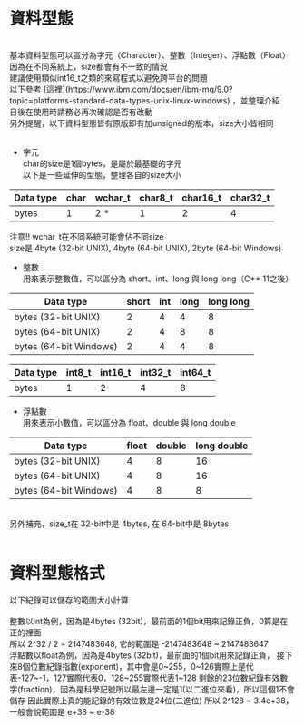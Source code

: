 資料型態<br>
=======
<br>
基本資料型態可以區分為字元（Character）、整數（Integer）、浮點數（Float）<br>
因為在不同系統上，size都會有不一致的情況<br>
建議使用類似int16_t之類的來寫程式以避免跨平台的問題<br>
以下參考 [這裡](https://www.ibm.com/docs/en/ibm-mq/9.0?topic=platforms-standard-data-types-unix-linux-windows)
，並整理介紹<br>
日後在使用時請務必再次確認是否有改動<br>
另外提醒，以下資料型態皆有原版即有加unsigned的版本，size大小皆相同<br>
<br>

* 字元<br>
char的size是1個bytes，是屬於最基礎的字元<br>
以下是一些延伸的型態，整理各自的size大小<br>

Data type | char | wchar_t | char8_t | char16_t | char32_t
--- | --- | --- | --- | --- | --- 
bytes  | 1 | 2 * | 1 | 2 | 4

注意!! wchar_t在不同系統可能會佔不同size<br>
size是 4byte (32-bit UNIX), 4byte (64-bit UNIX), 2byte (64-bit Windows)<br>

* 整數<br>
用來表示整數值，可以區分為 short、int、long 與 long long（C++ 11之後）<br>

Data type | short | int | long | long long 
--- | --- | --- | --- | ---
bytes (32-bit UNIX) | 2 | 4 | 4 | 8 
bytes (64-bit UNIX) | 2 | 4 | 8 | 8 
bytes (64-bit Windows) | 2 | 4 | 4 | 8 

Data type | int8_t | int16_t | int32_t | int64_t 
--- | --- | --- | --- | ---
bytes  | 1 | 2 | 4 | 8 

* 浮點數<br>
用來表示小數值，可以區分為 float、double 與 long double<br>

Data type | float | double | long double 
--- | --- | --- | --- 
bytes (32-bit UNIX) | 4 | 8 | 16 
bytes (64-bit UNIX) | 4 | 8 | 16 
bytes (64-bit Windows) | 4 | 8 | 8 
<br>
另外補充，size_t在 32-bit中是 4bytes, 在 64-bit中是 8bytes<br>
<br>

資料型態格式<br>
===========
以下紀錄可以儲存的範圍大小計算<br>
<br>
整數以int為例，因為是4bytes (32bit)，最前面的1個bit用來記錄正負，0算是在正的裡面<br>
所以 2^32 / 2 = 2147483648, 它的範圍是 -2147483648 ~ 2147483647
<br>
浮點數以float為例，因為是4bytes (32bit)，最前面的1個bit用來記錄正負，
接下來8個位數紀錄指數(exponent)，其中會是0~255，0~126實際上是代表-127~-1，127實際代表0，128~255實際代表1~128
剩餘的23位數紀錄有效數字(fraction)，因為是科學記號所以最左邊一定是1(以二進位來看)，所以這個1不會儲存
因此實際上真的能記錄的有效位數是24位(二進位)
所以 2^128 ~ 3.4e+38，一般會說範圍是 e+38 ~ e-38

<br>

